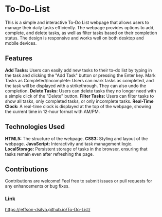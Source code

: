 # To-Do-List

This is a simple and interactive To-Do List webpage that allows users to manage their daily tasks efficiently. The webpage provides options to add, complete, and delete tasks, as well as filter tasks based on their completion status. The design is responsive and works well on both desktop and mobile devices.

## Features

**Add Tasks:** Users can easily add new tasks to their to-do list by typing in the task and clicking the "Add Task" button or pressing the Enter key.
Mark Tasks as Completed/Incomplete: Users can mark tasks as completed, and the task will be displayed with a strikethrough. They can also undo the completion.
**Delete Tasks:** Users can delete tasks they no longer need with a simple click of the "Delete" button.
**Filter Tasks:** Users can filter tasks to show all tasks, only completed tasks, or only incomplete tasks.
**Real-Time Clock:** A real-time clock is displayed at the top of the webpage, showing the current time in 12-hour format with AM/PM.


## Technologies Used

**HTML5:** The structure of the webpage.
**CSS3:** Styling and layout of the webpage.
**JavaScript:** Interactivity and task management logic.
**LocalStorage:** Persistent storage of tasks in the browser, ensuring that tasks remain even after refreshing the page.

## Contributions

Contributions are welcome! Feel free to submit issues or pull requests for any enhancements or bug fixes.

### Link 

https://jeffson-dsilva.github.io/To-Do-List/
